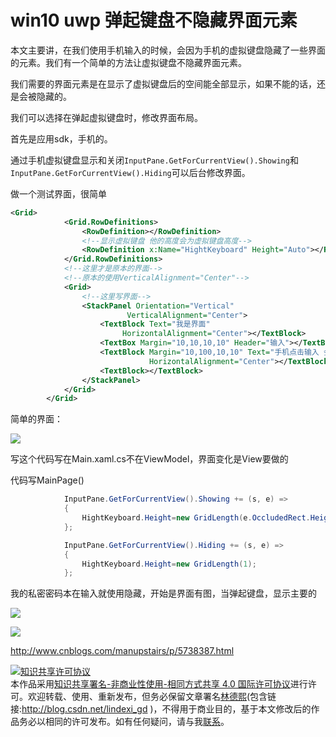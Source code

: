 # win10 uwp 弹起键盘不隐藏界面元素

本文主要讲，在我们使用手机输入的时候，会因为手机的虚拟键盘隐藏了一些界面的元素。我们有一个简单的方法让虚拟键盘不隐藏界面元素。

<!--more-->
<!-- CreateTime:2020/3/5 9:26:17 -->


<div id="toc"></div>

我们需要的界面元素是在显示了虚拟键盘后的空间能全部显示，如果不能的话，还是会被隐藏的。

我们可以选择在弹起虚拟键盘时，修改界面布局。

首先是应用sdk，手机的。

通过手机虚拟键盘显示和关闭`InputPane.GetForCurrentView().Showing`和`InputPane.GetForCurrentView().Hiding`可以后台修改界面。

做一个测试界面，很简单

```xml
<Grid>
            <Grid.RowDefinitions>
                <RowDefinition></RowDefinition>
                <!--显示虚拟键盘 他的高度会为虚拟键盘高度-->
                <RowDefinition x:Name="HightKeyboard" Height="Auto"></RowDefinition>
            </Grid.RowDefinitions>
            <!--这里才是原本的界面-->
            <!--原本的使用VerticalAlignment="Center"-->
            <Grid>
                <!--这里写界面-->
                <StackPanel Orientation="Vertical"
                          VerticalAlignment="Center">
                    <TextBlock Text="我是界面"
                         HorizontalAlignment="Center"></TextBlock>
                    <TextBox Margin="10,10,10,10" Header="输入"></TextBox>
                    <TextBlock Margin="10,100,10,10" Text="手机点击输入 会隐藏我"
                               HorizontalAlignment="Center"></TextBlock>
                    <TextBlock></TextBlock>
                </StackPanel>
            </Grid>
        </Grid>
```

简单的界面：

![](http://image.acmx.xyz/ae470125-e6d5-452b-8b4a-0c54bf2e5d3220161130214749.jpg)

写这个代码写在Main.xaml.cs不在ViewModel，界面变化是View要做的

代码写MainPage()

```csharp
            InputPane.GetForCurrentView().Showing += (s, e) =>
            {
                HightKeyboard.Height=new GridLength(e.OccludedRect.Height);
            };

            InputPane.GetForCurrentView().Hiding += (s, e) =>
            {
                HightKeyboard.Height=new GridLength(1);
            };
```

我的私密密码本在输入就使用隐藏，开始是界面有图，当弹起键盘，显示主要的

![](http://image.acmx.xyz/0a7537fb-9ef0-49f8-b934-6cb779e8754bwp_ss_20161204_00012016124201938.jpg)

![](http://image.acmx.xyz/0a7537fb-9ef0-49f8-b934-6cb779e8754bwp_ss_20161204_00022016124202039.jpg)

http://www.cnblogs.com/manupstairs/p/5738387.html

<a rel="license" href="http://creativecommons.org/licenses/by-nc-sa/4.0/"><img alt="知识共享许可协议" style="border-width:0" src="https://licensebuttons.net/l/by-nc-sa/4.0/88x31.png" /></a><br />本作品采用<a rel="license" href="http://creativecommons.org/licenses/by-nc-sa/4.0/">知识共享署名-非商业性使用-相同方式共享 4.0 国际许可协议</a>进行许可。欢迎转载、使用、重新发布，但务必保留文章署名[林德熙](http://blog.csdn.net/lindexi_gd)(包含链接:http://blog.csdn.net/lindexi_gd )，不得用于商业目的，基于本文修改后的作品务必以相同的许可发布。如有任何疑问，请与我[联系](mailto:lindexi_gd@163.com)。

